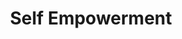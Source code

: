 ---
pid: CH1100
title: Self Empowerment
location_transcription: Art Museum
zipcode: NJ07631
outside_phl: 'Englewood NJ '
neighborhood: 
age: '40'
age_range: 40-49
instagram: 
image_file_name: CH_1100.jpg
proposal_transcription: |-
  Self Empowerment

  (with picture of bike)
topic: Philadelphia,Sports
topic_summary: 0, 0
type: Sculpture Statue,Bikepath
keywords_other: Self Empowerment
credit: 
image_labels: Self Empowerment
twitter: 
facebook: 
permalink: "/monuments/ch1100/"
layout: item-page
---